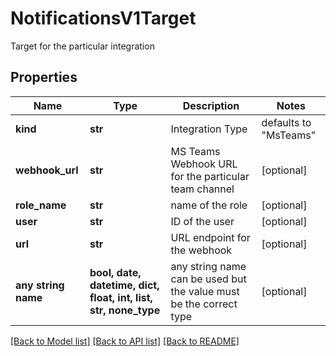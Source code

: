 # NotificationsV1Target

Target for the particular integration

## Properties
Name | Type | Description | Notes
------------ | ------------- | ------------- | -------------
**kind** | **str** | Integration Type | defaults to "MsTeams"
**webhook_url** | **str** | MS Teams Webhook URL for the particular team channel | [optional] 
**role_name** | **str** | name of the role | [optional] 
**user** | **str** | ID of the user | [optional] 
**url** | **str** | URL endpoint for the webhook | [optional] 
**any string name** | **bool, date, datetime, dict, float, int, list, str, none_type** | any string name can be used but the value must be the correct type | [optional]

[[Back to Model list]](../README.md#documentation-for-models) [[Back to API list]](../README.md#documentation-for-api-endpoints) [[Back to README]](../README.md)


